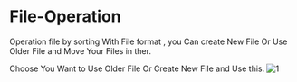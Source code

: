 # File-Operation
Operation file by sorting With File format , you Can create New File Or Use Older File and Move Your Files in ther.

Choose You Want to Use Older File Or Create New File and Use this.
![1](https://github.com/SaLaMaNdeR-81/File-Operation/assets/104043896/b82c5623-d414-40d4-ade2-375df02bdd89)
